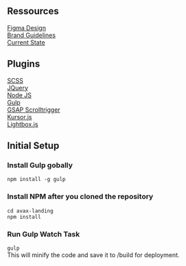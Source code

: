 <h2>Ressources</h2>
<a href="https://www.figma.com/file/2pWUzufu9ybyKHmwL8t0Ob/AVA-X-Re-design?node-id=747%3A21393&viewport=432%2C933%2C0.1">Figma Design</a><br>
<a href="https://www.figma.com/file/Tc7N5oKATfJno14rgahsqK/Brand-Guidelines?node-id=301%3A1306&t=gznVmbFkce0C3VA3-11">Brand Guidelines</a><br>
<a href="https://deep-impact-ag.github.io/avax-landing/src/">Current State</a><br>

<h2>Plugins</h2>
<a href="https://sass-lang.com/">SCSS</a><br>
<a href="https://jquery.com/">JQuery</a><br>
<a href="https://nodejs.org/">Node JS</a><br>
<a href="https://gulpjs.com/">Gulp</a><br>
<a href="https://greensock.com/">GSAP Scrolltrigger</a><br>
<a href="https://lusaxweb.github.io/Kursor/">Kursor.js</a><br>
<a href="https://victordiego.com/lightbox/">Lightbox.js</a><br>

<h2>Initial Setup</h2>
<h3>Install Gulp gobally</h3>
<code>npm install -g gulp</code>
<h3>Install NPM after you cloned the repository</h3>
<code>cd avax-landing</code><br>
<code>npm install</code><br>
<h3>Run Gulp Watch Task</h3>
<code>gulp</code><br>
This will minify the code and save it to /build for deployment.

